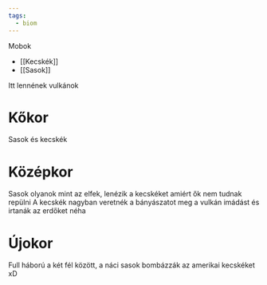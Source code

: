 ```yaml
---
tags:
  - biom
---
```

Mobok
- [[Kecskék]]
- [[Sasok]]

Itt lennének vulkánok

# Kőkor
Sasok és kecskék

# Középkor
Sasok olyanok mint az elfek, lenézik a kecskéket amiért ők nem tudnak repülni
A kecskék nagyban veretnék a bányászatot meg a vulkán imádást és irtanák az erdőket néha

# Újokor
Full háború a két fél között, a náci sasok bombázzák az amerikai kecskéket xD